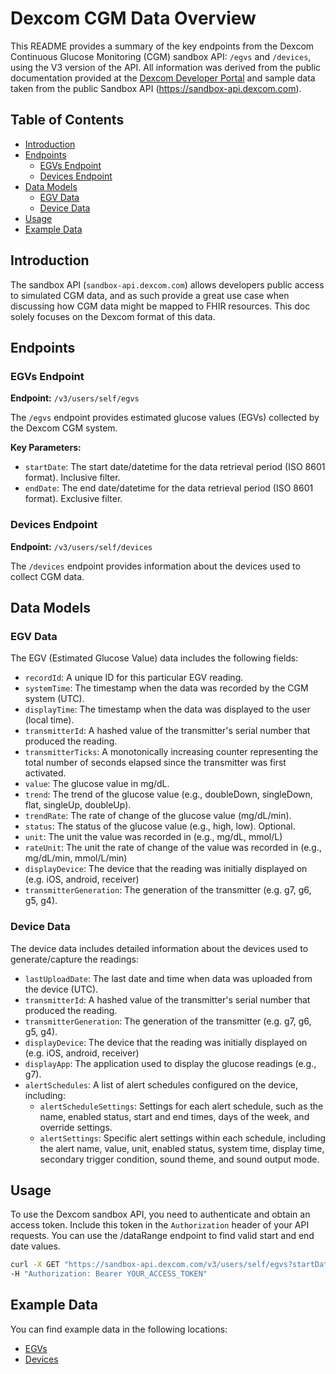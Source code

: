 # Dexcom CGM Data Overview

This README provides a summary of the key endpoints from the Dexcom Continuous Glucose Monitoring (CGM) sandbox API: `/egvs` and `/devices`, using the V3 version of the API. All information was derived from the public documentation provided at the [Dexcom Developer Portal](https://developer.dexcom.com) and sample data taken from the public Sandbox API (https://sandbox-api.dexcom.com).

## Table of Contents

- [Introduction](#introduction)
- [Endpoints](#endpoints)
  - [EGVs Endpoint](#egvs-endpoint)
  - [Devices Endpoint](#devices-endpoint)
- [Data Models](#data-models)
  - [EGV Data](#egv-data)
  - [Device Data](#device-data)
- [Usage](#usage)
- [Example Data](#example-data)

## Introduction

The sandbox API (`sandbox-api.dexcom.com`) allows developers public access to simulated CGM data, and as such provide a great use case when discussing how CGM data might be mapped to FHIR resources. This doc solely focuses on the Dexcom format of this data.

## Endpoints

### EGVs Endpoint

**Endpoint:** `/v3/users/self/egvs`

The `/egvs` endpoint provides estimated glucose values (EGVs) collected by the Dexcom CGM system.

**Key Parameters:**
- `startDate`: The start date/datetime for the data retrieval period (ISO 8601 format). Inclusive filter.
- `endDate`: The end date/datetime for the data retrieval period (ISO 8601 format). Exclusive filter.

### Devices Endpoint

**Endpoint:** `/v3/users/self/devices`

The `/devices` endpoint provides information about the devices used to collect CGM data.

## Data Models

### EGV Data

The EGV (Estimated Glucose Value) data includes the following fields:

- `recordId`: A unique ID for this particular EGV reading.
- `systemTime`: The timestamp when the data was recorded by the CGM system (UTC).
- `displayTime`: The timestamp when the data was displayed to the user (local time).
- `transmitterId`: A hashed value of the transmitter's serial number that produced the reading.
- `transmitterTicks`: A monotonically increasing counter representing the total number of seconds elapsed since the transmitter was first activated.
- `value`: The glucose value in mg/dL.
- `trend`: The trend of the glucose value (e.g., doubleDown, singleDown, flat, singleUp, doubleUp).
- `trendRate`: The rate of change of the glucose value (mg/dL/min).
- `status`: The status of the glucose value (e.g., high, low). Optional.
- `unit`: The unit the value was recorded in (e.g., mg/dL, mmol/L)
- `rateUnit`: The unit the rate of change of the value was recorded in (e.g., mg/dL/min, mmol/L/min)
- `displayDevice`: The device that the reading was initially displayed on (e.g. iOS, android, receiver)
- `transmitterGeneration`: The generation of the transmitter (e.g. g7, g6, g5, g4).

### Device Data

The device data includes detailed information about the devices used to generate/capture the readings:

- `lastUploadDate`: The last date and time when data was uploaded from the device (UTC).
- `transmitterId`: A hashed value of the transmitter's serial number that produced the reading.
- `transmitterGeneration`: The generation of the transmitter (e.g. g7, g6, g5, g4).
- `displayDevice`: The device that the reading was initially displayed on (e.g. iOS, android, receiver)
- `displayApp`: The application used to display the glucose readings (e.g., g7).
- `alertSchedules`: A list of alert schedules configured on the device, including:
  - `alertScheduleSettings`: Settings for each alert schedule, such as the name, enabled status, start and end times, days of the week, and override settings.
  - `alertSettings`: Specific alert settings within each schedule, including the alert name, value, unit, enabled status, system time, display time, secondary trigger condition, sound theme, and sound output mode.

## Usage

To use the Dexcom sandbox API, you need to authenticate and obtain an access token. Include this token in the `Authorization` header of your API requests. You can use the /dataRange endpoint to find valid start and end date values.

```bash
curl -X GET "https://sandbox-api.dexcom.com/v3/users/self/egvs?startDate=2023-01-01T00:00:00&endDate=2023-01-02T00:00:00" \
-H "Authorization: Bearer YOUR_ACCESS_TOKEN"
```

## Example Data
You can find example data in the following locations:

- [EGVs](./egv.json)
- [Devices](./device.json)
